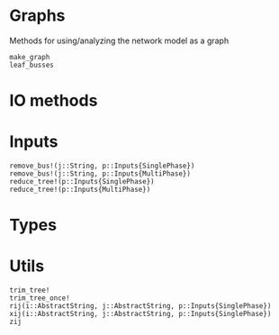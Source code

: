 # Graphs
Methods for using/analyzing the network model as a graph
```@docs
make_graph
leaf_busses
```
# IO methods


# Inputs
```@docs
remove_bus!(j::String, p::Inputs{SinglePhase})
remove_bus!(j::String, p::Inputs{MultiPhase})
reduce_tree!(p::Inputs{SinglePhase})
reduce_tree!(p::Inputs{MultiPhase})
```

# Types


# Utils
```@docs
trim_tree!
trim_tree_once!
rij(i::AbstractString, j::AbstractString, p::Inputs{SinglePhase})
xij(i::AbstractString, j::AbstractString, p::Inputs{SinglePhase})
zij
```